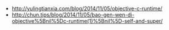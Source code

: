 * http://yulingtianxia.com/blog/2014/11/05/objective-c-runtime/
* http://chun.tips/blog/2014/11/05/bao-gen-wen-di-objective%5Bnil%5Dc-runtime(1)%5Bnil%5D-self-and-super/